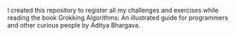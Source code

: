 I created this repository to register all my challenges and exercises while reading the book Grokking Algorithms: An illustrated guide for programmers and other curious people by Aditya Bhargava.
